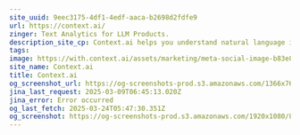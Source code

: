 ```yaml
---
site_uuid: 9eec3175-4df1-4edf-aaca-b2698d2fdfe9
url: https://context.ai/
zinger: Text Analytics for LLM Products.
description_site_cp: Context.ai helps you understand natural language in your LLM powered products.
tags: 
image: https://with.context.ai/assets/marketing/meta-social-image-b83e80bf36610d133cc9f8df8473b886cbdc91950eb329bab05d8e26a22afadf.png
site_name: Context.ai
title: Context.ai
og_screenshot_url: https://og-screenshots-prod.s3.amazonaws.com/1366x768/80/false/3c22b3fc4fd647b69794620fa840c8a8de677de22ad0d3b66e3124424ac63110.jpeg
jina_last_request: 2025-03-09T06:45:13.020Z
jina_error: Error occurred
og_last_fetch: 2025-03-24T05:47:30.351Z
og_screenshot: https://og-screenshots-prod.s3.amazonaws.com/1920x1080/80/false/3c22b3fc4fd647b69794620fa840c8a8de677de22ad0d3b66e3124424ac63110.jpeg
---
```


